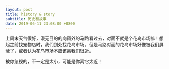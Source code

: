 ```yaml
---
layout: post
title: history & story
subtitle: 历史和故事
date: 2019-06-11 23:08:00 +0800
---
```


上周末天气很好，漫无目的的向窗外的马路看过去，对面不就是个花鸟市场嘛！想起之前找宠物店时，我们到处找花鸟市场，但是马路对面的花鸟市场好像被我们屏蔽了，或者认为花鸟市场不应该离我们很近。

被你忽视的，不一定是太小，可能是你离它太近！


